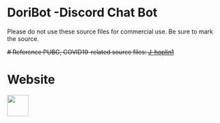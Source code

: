 # DoriBot -Discord Chat Bot
  Please do not use these source files for commercial use.
  Be sure to mark the source.

<s># Reference
  PUBG, COVID19-related source files: <a href="https://github.com/J-hoplin1/Covid19-Information-bot">J-hoplin1</a></s>
  
# Website
  <a href="https://queenanna1999.github.io/DoriBotSite/"><img src="https://i.imgur.com/Ny6e2BS.jpeg" width=50 height=50></a>


